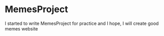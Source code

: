 # MemesProject
I started to write MemesProject for practice and I hope, I will create good memes website
